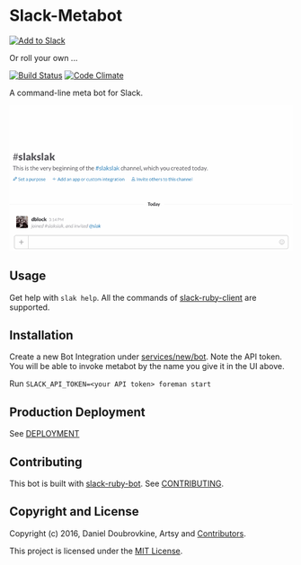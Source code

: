 Slack-Metabot
=============

[![Add to Slack](https://platform.slack-edge.com/img/add_to_slack@2x.png)](http://slack-metabot.herokuapp.com)

Or roll your own ...

[![Build Status](https://travis-ci.org/dblock/slack-metabot.svg)](https://travis-ci.org/dblock/slack-metabot)
[![Code Climate](https://codeclimate.com/github/dblock/slack-metabot/badges/gpa.svg)](https://codeclimate.com/github/dblock/slack-metabot)

A command-line meta bot for Slack.

![](public/img/slak.gif)

## Usage

Get help with `slak help`. All the commands of [slack-ruby-client](https://github.com/dblock/slack-ruby-client#command-line-client) are supported.

## Installation

Create a new Bot Integration under [services/new/bot](http://slack.com/services/new/bot). Note the API token.
You will be able to invoke metabot by the name you give it in the UI above.

Run `SLACK_API_TOKEN=<your API token> foreman start`

## Production Deployment

See [DEPLOYMENT](DEPLOYMENT.md)

## Contributing

This bot is built with [slack-ruby-bot](https://github.com/dblock/slack-ruby-bot). See [CONTRIBUTING](CONTRIBUTING.md).

## Copyright and License

Copyright (c) 2016, Daniel Doubrovkine, Artsy and [Contributors](CHANGELOG.md).

This project is licensed under the [MIT License](LICENSE.md).
